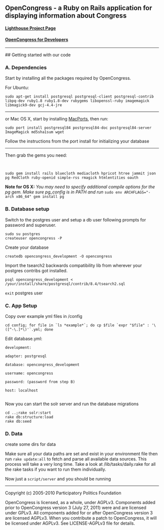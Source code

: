 <div class="hideme">
<h2> OpenCongress - a Ruby on Rails application for displaying information about Congress</h2>

<h4><a href="http://participatorypolitics.lighthouseapp.com/projects/35587-opencongress">Lighthouse Project Page</a></h4>
<h4><a href="http://www.opencongress.org/about/code">OpenCongress for Developers</a></h4>
<hr />

</div>
## Getting started with our code

### A. Dependencies

Start by installing all the packages required by OpenCongress.

For Ubuntu:

	sudo apt-get install postgresql postgresql-client postgresql-contrib libpq-dev ruby1.8 ruby1.8-dev rubygems libopenssl-ruby imagemagick libmagick9-dev gcj-4.4-jre

---

or Mac OS X, start by installing [MacPorts](http://www.macports.org/), then run:

	sudo port install postgresql84 postgresql84-doc postgresql84-server ImageMagick md5sha1sum wget

Follow the instructions from the port install for initializing your database

---


Then grab the gems you need:

<pre>

<code>
sudo gem install rails bluecloth mediacloth hpricot htree jammit json pg RedCloth ruby-openid simple-rss rmagick htmlentities oauth</code>
</pre>

__Note for OS X:__ *You may need to specify additional compile options for the pg gem. Make sure pg_config is in PATH and run* `sudo env ARCHFLAGS="-arch x86_64" gem install pg`

### B. Database setup

Switch to the postgres user and setup a db user following prompts for password and superuser.

	sudo su postgres
	createuser opencongress -P

Create your database
	
	createdb opencongress_development -O opencongress

Import the tsearch2 backwards compatibility lib from wherever your postgres contribs got installed.
	
	psql opencongress_development < /your/install/share/postgresql/contrib/8.4/tsearch2.sql

`exit` postgres user

### C. App Setup

Copy over example yml files in /config

	cd config; for file in `ls *example*`; do cp $file `expr "$file" : '\([^-\.]*\)'`.yml; done

Edit database.yml:
	
<pre><code>development:<br/>
adapter: postgresql<br/>
database: opencongress_development<br/>
username: opencongress<br/>
password: (password from step B)<br/>
host: localhost<br/>
</code></pre>

Now you can start the solr server and run the database migrations
	
	cd ..;rake solr:start
	rake db:structure:load
	rake db:seed

### D. Data
   
create some dirs for data

Make sure all your data paths are set and exist in your environment file then run `rake update:all` to fetch and parse all available data sources. This process will take a very long time. Take a look at /lib/tasks/daily.rake for all the rake tasks if you want to run them individually.

Now just a `script/server` and you should be running
 
<div class="hideme"> 

<hr />

<p>Copyright (c) 2005-2010 Participatory Politics Foundation</p>

<p>OpenCongress is licensed, as a whole, under AGPLv3. Components added prior to
OpenCongress version 3 (July 27, 2011) were and are licensed under GPLv3. All components added for or after
OpenCongress version 3 are licensed AGPLv3. When you contribute a patch to OpenCongress, it will be licensed under AGPLv3. See LICENSE-AGPLv3 file for details.
</div>
